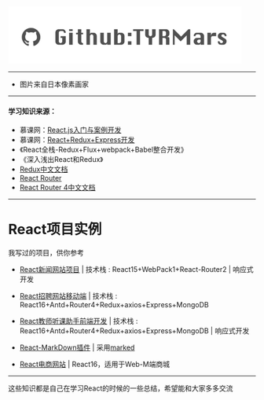 [![](/assets/Github.png)](https://github.com/TYRMars)

---

* 图片来自日本像素画家

---

#### 学习知识来源：

* 慕课网：[React.js入门与案例开发](https://coding.imooc.com/class/83.html)
* 慕课网：[React+Redux+Express开发](https://coding.imooc.com/class/150.html)
* 《React全栈-Redux+Flux+webpack+Babel整合开发》
* 《深入浅出React和Redux》
* [Redux中文文档](http://cn.redux.js.org/)
* [React Router](http://react-guide.github.io/react-router-cn/docs/API.html)
* [React Router 4中文文档](http://618cj.com/react-router4-0路由中文文档api/)

---

# React项目实例

我写过的项目，供你参考

* [React新闻网站项目](https://github.com/TYRMars/React-NewsSys) \| 技术栈 : React15+WebPack1+React-Router2 \| 响应式开发

* [React招聘网站移动端](https://github.com/TYRMars/React-Advertises) \| 技术栈 : React16+Antd+Router4+Redux+axios+Express+MongoDB

* [React教师听课助手前端开发](https://github.com/TYRMars/React-TeacherLinstenAssistant) \| 技术栈 : React16+Antd+Router4+Redux+axios+Express+MongoDB \| 响应式开发

* [React-MarkDown插件](https://github.com/TYRMars/React-MarkDown) \| 采用[marked](https://github.com/chjj/marked)

* [React电商网站](https://github.com/TYRMars/React-MSide-Shop) \| React16，适用于Web-M端商城

---

这些知识都是自己在学习React的时候的一些总结，希望能和大家多多交流

